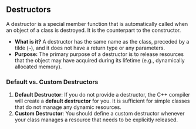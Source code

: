 ## Destructors

A destructor is a special member function that is automatically called when an object of a class is destroyed. It is the counterpart to the constructor.

-   **What is it?** A destructor has the same name as the class, preceded by a tilde (`~`), and it does not have a return type or any parameters.
-   **Purpose:** The primary purpose of a destructor is to release resources that the object may have acquired during its lifetime (e.g., dynamically allocated memory).

### Default vs. Custom Destructors

1.  **Default Destructor**: If you do not provide a destructor, the C++ compiler will create a **default destructor** for you. It is sufficient for simple classes that do not manage any dynamic resources.
2.  **Custom Destructor**: You should define a custom destructor whenever your class manages a resource that needs to be explicitly released.
